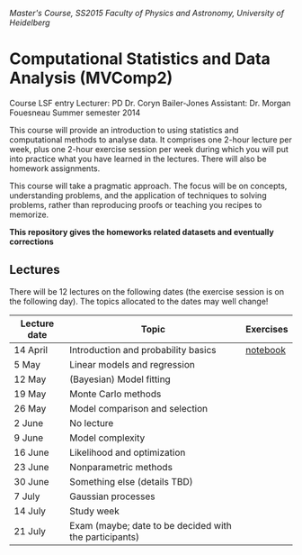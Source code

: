 *Master's Course, SS2015
Faculty of Physics and Astronomy, University of Heidelberg*

# Computational Statistics and Data Analysis (MVComp2)

Course LSF entry
Lecturer: PD Dr. Coryn Bailer-Jones
Assistant: Dr. Morgan Fouesneau
Summer semester 2014

This course will provide an introduction to using statistics and computational
methods to analyse data. It comprises one 2-hour lecture per week, plus one
2-hour exercise session per week during which you will put into practice what
you have learned in the lectures. There will also be homework assignments. 

This course will take a pragmatic approach. The focus will be on concepts,
understanding problems, and the application of techniques to solving problems,
rather than reproducing proofs or teaching you recipes to memorize.

**This repository gives the homeworks related datasets and eventually corrections**


## Lectures

There will be 12 lectures on the following dates (the exercise session is on the
following day). The topics allocated to the dates may well change!

| Lecture date	| Topic                                                   | Exercises |
|---------------|---------------------------------------------------------|-----------|
| 14 April      | Introduction and probability basics                     | [notebook](http://nbviewer.ipython.org/github/mfouesneau/mvcomp2/blob/master/chap1_ex.ipynb)|
| 5 May         | Linear models and regression                            |           | 
| 12 May        | (Bayesian) Model fitting                                |           | 
| 19 May        | Monte Carlo methods                                     |           | 
| 26 May        | Model comparison and selection                          |           | 
| 2 June        | No lecture                                              |           | 
| 9 June        | Model complexity                                        |           | 
| 16 June       | Likelihood and optimization                             |           | 
| 23 June       | Nonparametric methods                                   |           | 
| 30 June       | Something else (details TBD)                            |           | 
| 7 July        | Gaussian processes                                      |           | 
| 14 July       | Study week                                              |           | 
| 21 July       | Exam (maybe; date to be decided with the participants)  |           | 
